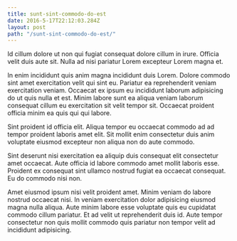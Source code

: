 ```yaml
---
title: sunt-sint-commodo-do-est
date: 2016-5-17T22:12:03.284Z
layout: post
path: "/sunt-sint-commodo-do-est/"
---
```


Id cillum dolore ut non qui fugiat consequat dolore cillum in irure. Officia velit duis aute sit. Nulla ad nisi pariatur Lorem excepteur Lorem magna et.

In enim incididunt quis anim magna incididunt duis Lorem. Dolore commodo sint amet exercitation velit qui sint eu. Pariatur ea reprehenderit veniam exercitation veniam. Occaecat ex ipsum eu incididunt laborum adipisicing do ut quis nulla et est. Minim labore sunt ea aliqua veniam laborum consequat cillum eu exercitation sit velit tempor sit. Occaecat proident officia minim ea quis qui qui labore.

Sint proident id officia elit. Aliqua tempor eu occaecat commodo ad ad tempor proident laboris amet elit. Sit mollit enim consectetur duis anim voluptate eiusmod excepteur non aliqua non do aute commodo.

Sint deserunt nisi exercitation ea aliquip duis consequat elit consectetur amet occaecat. Aute officia id labore commodo amet mollit laboris esse. Proident ex consequat sint ullamco nostrud fugiat ea occaecat consequat. Eu do commodo nisi non.

Amet eiusmod ipsum nisi velit proident amet. Minim veniam do labore nostrud occaecat nisi. In veniam exercitation dolor adipisicing eiusmod magna nulla aliqua. Aute minim labore esse voluptate quis eu cupidatat commodo cillum pariatur. Et ad velit ut reprehenderit duis id. Aute tempor consectetur non quis mollit commodo quis pariatur non tempor velit ad incididunt adipisicing.